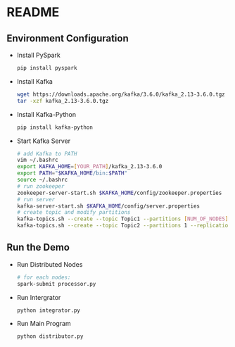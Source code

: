 # README #
## Environment Configuration ##
* Install PySpark
    ```bash
    pip install pyspark
    ```
* Install Kafka
    ```bash
    wget https://downloads.apache.org/kafka/3.6.0/kafka_2.13-3.6.0.tgz
    tar -xzf kafka_2.13-3.6.0.tgz
    ```
* Install Kafka-Python
    ```bash
    pip install kafka-python
    ```
* Start Kafka Server
    ```bash
    # add Kafka to PATH
    vim ~/.bashrc
    export KAFKA_HOME=[YOUR_PATH]/kafka_2.13-3.6.0
    export PATH="$KAFKA_HOME/bin:$PATH"
    source ~/.bashrc
    # run zookeeper
    zookeeper-server-start.sh $KAFKA_HOME/config/zookeeper.properties
    # run server
    kafka-server-start.sh $KAFKA_HOME/config/server.properties
    # create topic and modify partitions
    kafka-topics.sh --create --topic Topic1 --partitions [NUM_OF_NODES] --replication-factor 1 --bootstrap-server localhost:9092
    kafka-topics.sh --create --topic Topic2 --partitions 1 --replication-factor 1 --bootstrap-server localhost:9092
    ```
## Run the Demo ##
* Run Distributed Nodes
    ```bash
    # for each nodes:
    spark-submit processor.py
    ```
* Run Intergrator
    ```bash
    python integrator.py
    ```
* Run Main Program
    ```bash
    python distributor.py
    ```
